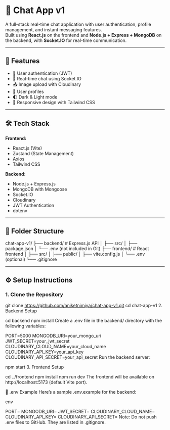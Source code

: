 # 💬 Chat App v1

A full-stack real-time chat application with user authentication, profile management, and instant messaging features.  
Built using **React.js** on the frontend and **Node.js + Express + MongoDB** on the backend, with **Socket.IO** for real-time communication.

---

## 🚀 Features

- 🔐 User authentication (JWT)  
- 💬 Real-time chat using Socket.IO  
- 📤 Image upload with Cloudinary  
- 👥 User profiles  
- 🌓 Dark & Light mode  
- 📱 Responsive design with Tailwind CSS  

---

## 🛠️ Tech Stack

**Frontend:**  
- React.js (Vite)  
- Zustand (State Management)  
- Axios  
- Tailwind CSS  

**Backend:**  
- Node.js + Express.js  
- MongoDB with Mongoose  
- Socket.IO  
- Cloudinary  
- JWT Authentication  
- dotenv  

---

## 📁 Folder Structure

chat-app-v1/
├── backend/ # Express.js API
│ ├── src/
│ ├── package.json
│ └── .env (not included in Git)
├── frontend/ # React frontend
│ ├── src/
│ ├── public/
│ ├── vite.config.js
│ └── .env (optional)
└── .gitignore



---

## ⚙️ Setup Instructions

### 1. Clone the Repository

git clone https://github.com/aniketnimiya/chat-app-v1.git
cd chat-app-v1
2. Backend Setup

cd backend
npm install
Create a .env file in the backend/ directory with the following variables:


PORT=5000
MONGODB_URI=your_mongo_uri
JWT_SECRET=your_jwt_secret
CLOUDINARY_CLOUD_NAME=your_cloud_name
CLOUDINARY_API_KEY=your_api_key
CLOUDINARY_API_SECRET=your_api_secret
Run the backend server:


npm start
3. Frontend Setup

cd ../frontend
npm install
npm run dev
The frontend will be available on http://localhost:5173 (default Vite port).

🔐 .env Example
Here’s a sample .env.example for the backend:

env

PORT=
MONGODB_URI=
JWT_SECRET=
CLOUDINARY_CLOUD_NAME=
CLOUDINARY_API_KEY=
CLOUDINARY_API_SECRET=
Note: Do not push .env files to GitHub. They are listed in .gitignore.

